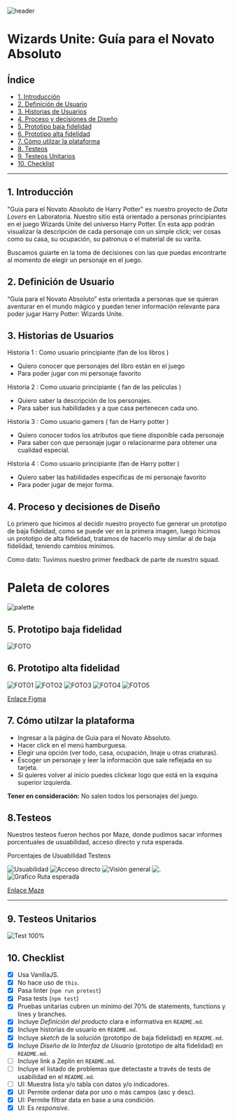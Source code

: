 ![header](https://raw.githubusercontent.com/ivvnv/SCL013-data-lovers/master/src/img/readme_portada.png)

# Wizards Unite: Guía para el Novato Absoluto

## Índice

* [1. Introducción](#1-Introducción)
* [2. Definición de Usuario](#2-Definición-de-Usuario)
* [3. Historias de Usuarios](#3-Historias-de-Usuarios)
* [4. Proceso y decisiones de Diseño](#4-Proceso-y-decisiones-de-Diseño)
* [5. Prototipo baja fidelidad](#5-Prototipo-baja-fidelidad)
* [6. Prototipo alta fidelidad](#6-Prototipo-alta-fidelidad)
* [7. Cómo utilzar la plataforma](#7-Cómo-utilizar-la-plataforma)
* [8. Testeos](#8-Testeos)
* [9. Testeos Unitarios](#9-Testeos-Unitarios)
* [10. Checklist](#10-checklist)

***

## 1. Introducción

"Guía para el Novato Absoluto de Harry Potter" es nuestro proyecto de *Data Lovers* en Laboratoria. Nuestro sitio está orientado a personas principiantes en el juego Wizards Unite del universo Harry Potter. En esta app podrán visualizar la descripción de cada personaje con un simple click; ver cosas como su casa, su ocupación, su patronus o el material de su varita.

Buscamos guiarte en la toma de decisiones con las que puedas encontrarte al momento de elegir un personaje en el juego.

## 2. Definición de Usuario

“Guía para el Novato Absoluto” esta orientada a personas que se quieran aventurar en el mundo mágico y puedan tener información relevante para poder jugar Harry Potter: Wizards Unite.


## 3. Historias de Usuarios

Historia 1 : Como usuario principiante (fan de los libros )  
 - Quiero conocer que personajes del libro están en el juego 
 - Para poder jugar con mi personaje favorito

Historia 2 : Como usuario principiante ( fan de las películas ) 

 - Quiero saber la descripción de los personajes.
 - Para saber sus habilidades y a que casa pertenecen cada uno.

Historia 3 : Como usuario gamers ( fan de Harry potter ) 
 - Quiero conocer todos los atributos que tiene disponible cada
   personaje
- Para saber con que personaje jugar o relacionarme para obtener una
   cualidad especial.

Historia 4 : Como usuario principiante (fan de Harry potter )   
 - Quiero saber las habilidades especificas de mi personaje favorito
 - Para poder jugar de mejor forma.



## 4. Proceso y decisiones de Diseño

Lo primero que hicimos al decidir nuestro proyecto fue generar un prototipo de baja fidelidad, como se puede ver en la primera imagen, luego hicimos un prototipo de alta fidelidad, tratamos de hacerlo muy similar al de baja fidelidad, teniendo cambios mínimos.
 
Como dato: Tuvimos nuestro primer feedback de parte de nuestro squad.

# Paleta de colores
![palette](https://raw.githubusercontent.com/ivvnv/SCL013-data-lovers/master/src/img/readme_paleta.png)


## 5. Prototipo baja fidelidad

![FOTO](https://raw.githubusercontent.com/ivvnv/SCL013-data-lovers/master/src/img/bajafidelidad.jpeg)


## 6. Prototipo alta fidelidad

![FOTO1](https://raw.githubusercontent.com/ivvnv/SCL013-data-lovers/master/src/img/figma1.png)
![FOTO2](https://raw.githubusercontent.com/ivvnv/SCL013-data-lovers/master/src/img/figma2.png)
![FOTO3](https://raw.githubusercontent.com/ivvnv/SCL013-data-lovers/master/src/img/figma3.png)
![FOTO4](https://raw.githubusercontent.com/ivvnv/SCL013-data-lovers/master/src/img/figma4.png)
![FOTO5](https://raw.githubusercontent.com/ivvnv/SCL013-data-lovers/master/src/img/figma5.png)


[Enlace Figma](https://www.figma.com/file/8Bg2SLPzDN2GJDezOc5EUx/data-lovers?node-id=0:1)


## 7. Cómo utilzar la plataforma

 - Ingresar a la página de Guia para el Novato Absoluto.
 - Hacer click en el menú hamburguesa.
 - Elegir una opción (ver todo, casa, ocupación, linaje u otras
   criaturas).
 - Escoger un personaje y leer la información que sale reflejada en su
   tarjeta.
 - Si quieres volver al inicio puedes clickear logo que está en la
   esquina superior izquierda.
 

**Tener en consideración:**
No salen todos los personajes del juego.

## 8.Testeos

Nuestros testeos fueron hechos por Maze, donde pudimos sacar informes porcentuales de usuabilidad, acceso directo y ruta esperada.


Porcentajes de Usuabilidad Testeos

![Usuabilidad](https://github.com/NayaFer/SCL013-data-lovers/blob/master/src/img/maze1.png)
![Acceso directo](https://github.com/NayaFer/SCL013-data-lovers/blob/master/src/img/maze2.png)
![Visión general](https://github.com/NayaFer/SCL013-data-lovers/blob/master/src/img/maze3.png)
![.](https://github.com/NayaFer/SCL013-data-lovers/blob/master/src/img/maze4.png)
![Grafico Ruta esperada](https://github.com/NayaFer/SCL013-data-lovers/blob/master/src/img/maze5.png)

[Enlace Maze](https://t.maze.design/10897011)


***
## 9. Testeos Unitarios 

![Test 100%](https://github.com/NayaFer/SCL013-data-lovers/blob/master/src/img/testeos%20unitarios.png)

## 10. Checklist

* [x] Usa VanillaJS.
* [x] No hace uso de `this`.
* [x] Pasa linter (`npm run pretest`)
* [x] Pasa tests (`npm test`)
* [x] Pruebas unitarias cubren un mínimo del 70% de statements, functions y
  lines y branches.
* [x] Incluye _Definición del producto_ clara e informativa en `README.md`.
* [x] Incluye historias de usuario en `README.md`.
* [x] Incluye _sketch_ de la solución (prototipo de baja fidelidad) en
  `README.md`.
* [x] Incluye _Diseño de la Interfaz de Usuario_ (prototipo de alta fidelidad)
  en `README.md`.
* [ ] Incluye link a Zeplin en `README.md`.
* [ ] Incluye el listado de problemas que detectaste a través de tests de
  usabilidad en el `README.md`.
* [ ] UI: Muestra lista y/o tabla con datos y/o indicadores.
* [x] UI: Permite ordenar data por uno o más campos (asc y desc).
* [x] UI: Permite filtrar data en base a una condición.
* [x] UI: Es _responsive_.
